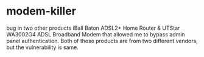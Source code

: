 # modem-killer
bug in two other products iBall Baton ADSL2+ Home Router &amp; UTStar WA3002G4 ADSL Broadband Modem that allowed me to bypass admin panel authentication. Both of these products are from two different vendors, but the vulnerability is same.
